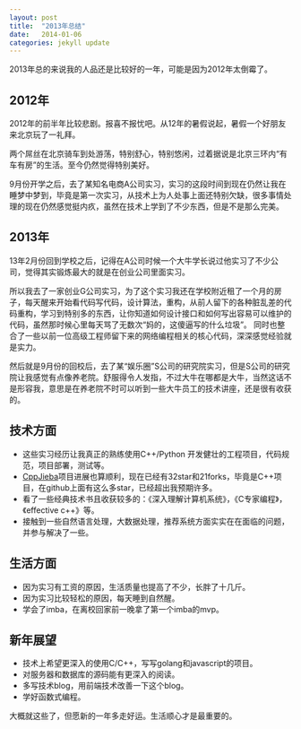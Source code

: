 ```yaml
---
layout: post
title:  "2013年总结"
date:   2014-01-06 
categories: jekyll update
---
```



2013年总的来说我的人品还是比较好的一年，可能是因为2012年太倒霉了。

## 2012年

2012年的前半年比较悲剧。报喜不报忧吧。从12年的暑假说起，暑假一个好朋友来北京玩了一礼拜。

两个屌丝在北京骑车到处游荡，特别舒心，特别悠闲，过着据说是北京三环内“有车有房”的生活。至今仍然觉得特别美好。

9月份开学之后，去了某知名电商A公司实习，实习的这段时间到现在仍然让我在睡梦中梦到，毕竟是第一次实习，从技术上为人处事上面还特别欠缺，很多事情处理的现在仍然感觉挺内疚，虽然在技术上学到了不少东西，但是不是那么完美。

## 2013年

13年2月份回到学校之后，记得在A公司时候一个大牛学长说过他实习了不少公司，觉得其实锻炼最大的就是在创业公司里面实习。

所以我去了一家创业G公司实习，为了这个实习我还在学校附近租了一个月的房子，每天醒来开始看代码写代码，设计算法，重构，从前人留下的各种脏乱差的代码重构，学习到特别多的东西，让你知道如何设计接口和如何写出容易可以维护的代码，虽然那时候心里每天骂了无数次“妈的，这傻逼写的什么垃圾”。
同时也整合了一些以前一位高级工程师留下来的网络编程相关的核心代码，深深感觉经验就是实力。

然后就是9月份的回校后，去了某“娱乐圈”S公司的研究院实习，但是S公司的研究院让我感觉有点像养老院。舒服得令人发指，不过大牛在哪都是大牛，当然这话不是形容我，意思是在养老院不时可以听到一些大牛员工的技术讲座，还是很有收获的。

## 技术方面

* 这些实习经历让我真正的熟练使用C++/Python 开发健壮的工程项目，代码规范，项目部署，测试等。
* [CppJieba]项目进展也算顺利，现在已经有32star和21forks，毕竟是C++项目，在github上面有这么多star，已经超出我预期许多。
* 看了一些经典技术书且收获较多的：《深入理解计算机系统》，《C专家编程》，《effective c++》等。
* 接触到一些自然语言处理，大数据处理，推荐系统方面实实在在面临的问题，并参与解决了一些。


## 生活方面

* 因为实习有工资的原因，生活质量也提高了不少，长胖了十几斤。
* 因为实习比较轻松的原因，每天睡到自然醒。
* 学会了imba，在离校回家前一晚拿了第一个imba的mvp。

## 新年展望

* 技术上希望更深入的使用C/C++，写写golang和javascript的项目。
* 对服务器和数据库的源码能有更深入的阅读。
* 多写技术blog，用前端技术改善一下这个blog。
* 学好函数式编程。

大概就这些了，但愿新的一年多走好运。生活顺心才是最重要的。

[CppJieba]:https://github.com/aszxqw/cppjieba
